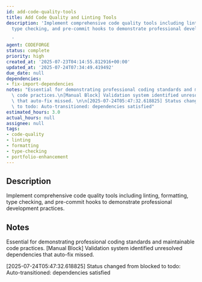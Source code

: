 ```yaml
---
id: add-code-quality-tools
title: Add Code Quality and Linting Tools
description: 'Implement comprehensive code quality tools including linting, formatting,
  type checking, and pre-commit hooks to demonstrate professional development practices.

  '
agent: CODEFORGE
status: complete
priority: high
created_at: '2025-07-23T04:14:55.812916+00:00'
updated_at: '2025-07-24T07:34:49.419492'
due_date: null
dependencies:
- fix-import-dependencies
notes: "Essential for demonstrating professional coding standards and maintainable\
  \ code practices.\n[Manual Block] Validation system identified unresolved dependencies\
  \ that auto-fix missed. \n\n[2025-07-24T05:47:32.618825] Status changed from blocked\
  \ to todo: Auto-transitioned: dependencies satisfied"
estimated_hours: 3.0
actual_hours: null
assignee: null
tags:
- code-quality
- linting
- formatting
- type-checking
- portfolio-enhancement
---
```


## Description

Implement comprehensive code quality tools including linting, formatting, type checking, and pre-commit hooks to demonstrate professional development practices.


## Notes

Essential for demonstrating professional coding standards and maintainable code practices.
[Manual Block] Validation system identified unresolved dependencies that auto-fix missed. 

[2025-07-24T05:47:32.618825] Status changed from blocked to todo: Auto-transitioned: dependencies satisfied

